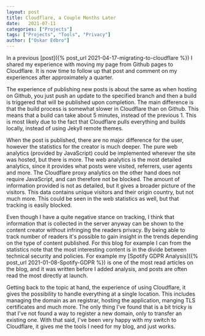 ```yaml
---
layout: post
title: Cloudflare, a Couple Months Later
date:   2021-07-11
categories: ["Projects"]
tags: ["Projects", "Tools", "Privacy"]
author: ["Oskar Edbro"]
---
```


In a previous [post]({% post_url 2021-04-17-migrating-to-cloudflare %}) I shared my experience with moving my page from Github pages to Cloudflare. It is now time to follow up that post and comment on my experiences after approximately a quarter. 

The experience of publishing new posts is about the same as when hosting on Github, you just push an update to the specified branch and then a build is triggered that will be published upon completion. The main difference is that the build process is somewhat slower in Cloudflare than on Github. This means that a build can take about 5 minutes, instead of the previous 1. This is most likely due to the fact that Cloudflare pulls everything and builds locally, instead of using Jekyll remote themes. 

When the post is published, there are no major difference for the user, however the statistics for the creator is much deeper. The pure web analytics (provided by JavaScript) could be implemented wherever the site was hosted, but there is more. The web analytics is the most detailed analytics, since it provides what posts were visited, referrers, user agents and more. The Cloudflare proxy analytics on the other hand does not require JavaScript, and can therefore not be blocked. The amount of information provided is not as detailed, but it gives a broader picture of the visitors. This data contains unique visitors and their origin country, but not much more. This could be seen in the web statistics as well, but that tracking is easily blocked. 

Even though I have a quite negative stance on tracking, I think that information that is collected in the server anyway can be shown to the content creator without infringing the readers privacy. By being able to track number of readers it's possible to gain insight in the trends depending on the type of content published. For this blog for example I can from the statistics note that the most interesting content is in the divide between technical security and policies. For example my [Spotify GDPR Analysis]({% post_url 2021-01-08-Spotify-GDPR %}) is one of the most read articles on the blog, and it was written before I added analysis, and posts are often read the most directly at launch.

Getting back to the topic at hand, the experience of using Cloudflare, it gives the possibility to handle everything at a single location. This includes managing the domain as an registrar, hosting the application, manging TLS certificates and much more. The only thing I've found that is a bit tricky is that I've not found a way to register a new domain, only to transfer an existing one. With that said, I've been very happy with my switch to Cloudflare, it gives me the tools I need for my blog, and just works. 
